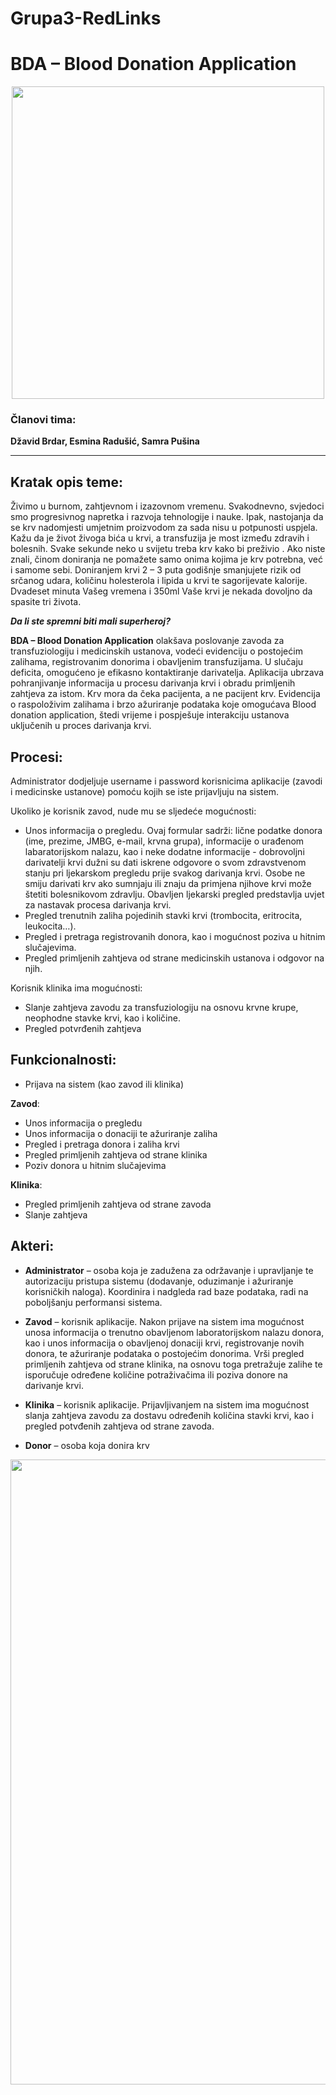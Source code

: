 # Grupa3-RedLinks

# BDA – Blood Donation Application

<p align="center">
  <img src="https://scontent.fsjj1-1.fna.fbcdn.net/v/t1.15752-9/48371424_585180648607593_8537970903672160256_n.jpg?_nc_cat=101&_nc_ht=scontent.fsjj1-1.fna&oh=8854760f2f844207868c75f7b37dc86e&oe=5D060FAA" width="500" >
</p>


### Članovi tima:
__Džavid Brdar, Esmina Radušić, Samra Pušina__
-	- - - 
## Kratak opis teme:
Živimo u burnom, zahtjevnom i izazovnom vremenu. Svakodnevno, svjedoci smo progresivnog napretka i razvoja tehnologije i nauke. Ipak, nastojanja da se krv nadomjesti umjetnim proizvodom za sada nisu u potpunosti uspjela. Kažu da je život živoga bića u krvi, a transfuzija je most između zdravih i bolesnih. Svake sekunde neko u svijetu treba krv kako bi preživio . Ako niste znali, činom doniranja ne pomažete samo onima kojima je krv potrebna, već i samome sebi. Doniranjem krvi 2 – 3 puta godišnje smanjujete rizik od srčanog udara, količinu holesterola i lipida u krvi te sagorijevate kalorije. Dvadeset minuta Vašeg vremena i 350ml Vaše krvi je nekada dovoljno da spasite tri života. 

___Da li ste spremni biti mali superheroj?___

__BDA – Blood Donation Application__ olakšava poslovanje zavoda za transfuziologiju i medicinskih ustanova, vodeći evidenciju o postojećim zalihama, registrovanim donorima i obavljenim transfuzijama. U slučaju deficita, omogućeno je  efikasno kontaktiranje darivatelja. Aplikacija ubrzava pohranjivanje informacija u procesu darivanja krvi i obradu primljenih zahtjeva za istom. Krv mora da čeka pacijenta, a ne pacijent krv. Evidencija o raspoloživim zalihama i brzo ažuriranje podataka koje omogućava Blood donation application, štedi vrijeme i pospješuje interakciju ustanova uključenih u proces darivanja krvi. 

## Procesi:
Administrator dodjeljuje username i password korisnicima aplikacije (zavodi i medicinske ustanove) pomoću kojih se iste prijavljuju na sistem.

Ukoliko je korisnik zavod, nude mu se sljedeće mogućnosti:
* Unos informacija o pregledu. Ovaj formular sadrži: lične podatke donora (ime, prezime, JMBG, e-mail, krvna grupa), informacije o urađenom labaratorijskom nalazu, kao i neke dodatne informacije - dobrovoljni darivatelji krvi dužni su dati iskrene odgovore o svom zdravstvenom stanju pri ljekarskom pregledu prije svakog darivanja krvi. Osobe ne smiju darivati krv ako sumnjaju ili znaju da primjena njihove krvi može štetiti bolesnikovom zdravlju. Obavljen ljekarski pregled predstavlja uvjet za nastavak procesa darivanja krvi.
* Pregled trenutnih zaliha pojedinih stavki krvi (trombocita, eritrocita, leukocita…).
* Pregled i pretraga registrovanih donora, kao i mogućnost poziva u hitnim slučajevima.
* Pregled primljenih zahtjeva od strane medicinskih ustanova i odgovor na njih.

Korisnik klinika ima mogućnosti:
* Slanje zahtjeva zavodu za transfuziologiju na osnovu krvne krupe, neophodne stavke krvi, kao i količine.
* Pregled potvrđenih zahtjeva

## Funkcionalnosti:
* Prijava na sistem (kao zavod ili klinika)

__Zavod__: 
* Unos informacija o pregledu
* Unos informacija o donaciji te ažuriranje zaliha
* Pregled i pretraga donora i zaliha krvi
* Pregled primljenih zahtjeva od strane klinika
* Poziv donora u hitnim slučajevima

__Klinika__:
* Pregled primljenih zahtjeva od strane zavoda 
* Slanje zahtjeva

## Akteri:
* __Administrator__ – osoba koja je zadužena za održavanje i upravljanje te autorizaciju pristupa sistemu (dodavanje, oduzimanje i ažuriranje korisničkih naloga). Koordinira i nadgleda rad baze podataka, radi na poboljšanju performansi sistema.

* __Zavod__ – korisnik aplikacije. Nakon prijave na sistem ima mogućnost unosa informacija o trenutno obavljenom laboratorijskom nalazu donora, kao i unos informacija o obavljenoj donaciji krvi, registrovanje novih donora, te ažuriranje podataka o postojećim donorima. Vrši pregled primljenih zahtjeva od strane klinika,  na osnovu toga pretražuje zalihe te  isporučuje  određene količine potraživačima ili poziva donore na darivanje krvi.


* __Klinika__ – korisnik aplikacije. Prijavljivanjem na sistem ima mogućnost slanja zahtjeva zavodu za dostavu određenih količina stavki krvi, kao i pregled potvđenih zahtjeva od strane zavoda.

* __Donor__ – osoba koja donira krv

<p align="center">
  <img src="https://scontent.fsjj1-1.fna.fbcdn.net/v/t1.15752-9/56403799_2297116600574067_368231976060059648_n.png?_nc_cat=111&_nc_ht=scontent.fsjj1-1.fna&oh=c632ad63dadeaefd20b6578cb136acf3&oe=5D3F3320" width="1000" >
</p>
